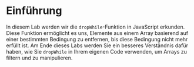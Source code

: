 # Einführung

In diesem Lab werden wir die `dropWhile`-Funktion in JavaScript erkunden. Diese Funktion ermöglicht es uns, Elemente aus einem Array basierend auf einer bestimmten Bedingung zu entfernen, bis diese Bedingung nicht mehr erfüllt ist. Am Ende dieses Labs werden Sie ein besseres Verständnis dafür haben, wie Sie `dropWhile` in Ihrem eigenen Code verwenden, um Arrays zu filtern und zu manipulieren.
